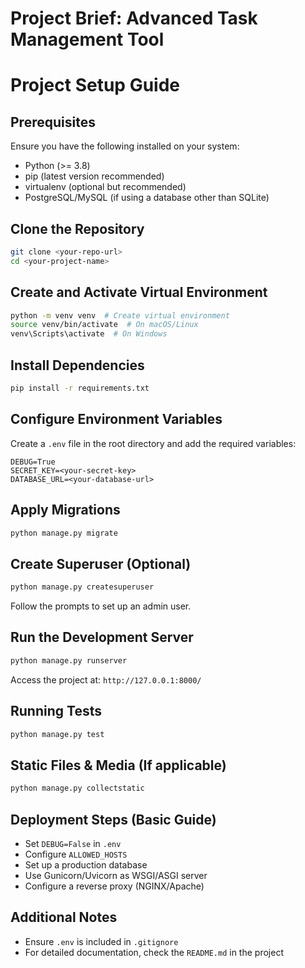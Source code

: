 # Project Brief: Advanced Task Management Tool

# Project Setup Guide

## Prerequisites
Ensure you have the following installed on your system:

- Python (>= 3.8)
- pip (latest version recommended)
- virtualenv (optional but recommended)
- PostgreSQL/MySQL (if using a database other than SQLite)

## Clone the Repository
```sh
git clone <your-repo-url>
cd <your-project-name>
```

## Create and Activate Virtual Environment
```sh
python -m venv venv  # Create virtual environment
source venv/bin/activate  # On macOS/Linux
venv\Scripts\activate  # On Windows
```

## Install Dependencies
```sh
pip install -r requirements.txt
```

## Configure Environment Variables
Create a `.env` file in the root directory and add the required variables:
```
DEBUG=True
SECRET_KEY=<your-secret-key>
DATABASE_URL=<your-database-url>
```

## Apply Migrations
```sh
python manage.py migrate
```

## Create Superuser (Optional)
```sh
python manage.py createsuperuser
```
Follow the prompts to set up an admin user.

## Run the Development Server
```sh
python manage.py runserver
```
Access the project at: `http://127.0.0.1:8000/`

## Running Tests
```sh
python manage.py test
```

## Static Files & Media (If applicable)
```sh
python manage.py collectstatic
```

## Deployment Steps (Basic Guide)
- Set `DEBUG=False` in `.env`
- Configure `ALLOWED_HOSTS`
- Set up a production database
- Use Gunicorn/Uvicorn as WSGI/ASGI server
- Configure a reverse proxy (NGINX/Apache)

## Additional Notes
- Ensure `.env` is included in `.gitignore`
- For detailed documentation, check the `README.md` in the project
